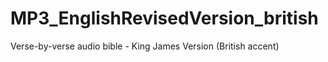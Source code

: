 # MP3_EnglishRevisedVersion_british
Verse-by-verse audio bible - King James Version (British accent)
